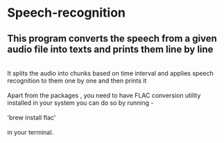 # Speech-recognition
## This program converts the speech from a given audio file into texts and prints them line by line 
<br> It splits the audio into chunks based on time interval and applies speech recognition to them one by one and then prints it 
<br><br>
Apart from the packages , you need to have FLAC conversion utility installed in your system you can do so by running - <br> <br>'brew install flac'<br><br> in your terminal.
